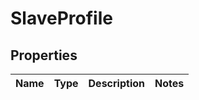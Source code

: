 

# SlaveProfile


## Properties

| Name | Type | Description | Notes |
|------------ | ------------- | ------------- | -------------|



